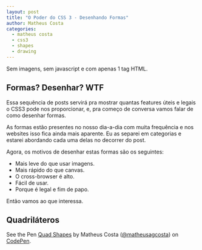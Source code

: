 ```yaml
---
layout: post
title: "O Poder do CSS 3 - Desenhando Formas"
author: Matheus Costa
categories:
  - matheus costa
  - css3
  - shapes
  - drawing
---
```


Sem imagens, sem javascript e com apenas 1 tag HTML.

<!--more-->

## Formas? Desenhar? WTF ##

Essa sequência de posts servirá pra mostrar quantas features úteis e legais o CSS3 pode nos proporcionar, e, pra começo de conversa vamos falar de como desenhar formas.

As formas estão presentes no nosso dia-a-dia com muita frequência e nos websites isso fica ainda mais aparente. Eu as separei em categorias e estarei abordando cada uma delas no decorrer do post.

Agora, os motivos de desenhar estas formas são os seguintes:

- Mais leve do que usar imagens.
- Mais rápido do que canvas.
- O cross-browser é alto.
- Fácil de usar.
- Porque é legal e fim de papo.

Então vamos ao que interessa.

## Quadriláteros ##

<p data-height="268" data-theme-id="9813" data-slug-hash="KBiAn" data-default-tab="result" data-user="matheusagcosta" class='codepen'>See the Pen <a href='http://codepen.io/matheusagcosta/pen/KBiAn/'>Quad Shapes</a> by Matheus Costa (<a href='http://codepen.io/matheusagcosta'>@matheusagcosta</a>) on <a href='http://codepen.io'>CodePen</a>.</p>
<script async src="//assets.codepen.io/assets/embed/ei.js"></script>
